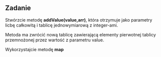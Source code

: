 Zadanie
---
Stwórzcie metodę **addValue(value,arr)**, która otrzymuje jako parametry licbę całkowitą i tablicę jednowymiarową z integer-ami.

 Metoda ma zwrócić nową tablicę zawierającą elementy pierwotnej tablicy przemnożonej przez wartość z parametru value.
 
 Wykorzystajcie metodę **map**

